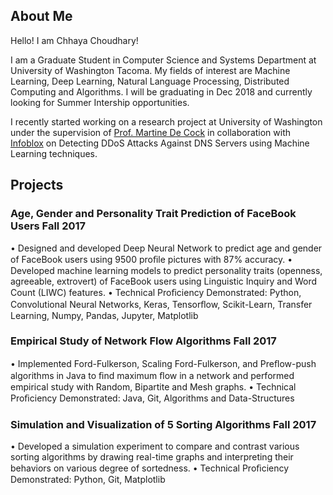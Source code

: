 ## About Me

Hello! I am Chhaya Choudhary!

I am a Graduate Student in Computer Science and Systems Department at University of Washington Tacoma. My fields of interest are Machine Learning, Deep Learning, Natural Language Processing, Distributed Computing and Algorithms. I will be graduating in Dec 2018 and currently looking for Summer Intership opportunities.

I recently started working on a research project at University of Washington under the supervision of [Prof. Martine De Cock](https://www.tacoma.uw.edu/institute-technology/martine-de-cock-phd) in collaboration with [Infoblox](https://www.infoblox.com/)
on Detecting DDoS Attacks Against DNS Servers using Machine Learning techniques. 

## Projects
### Age, Gender and Personality Trait Prediction of FaceBook Users                                    Fall 2017 
• Designed and developed Deep Neural Network to predict age and gender of FaceBook users using 9500 proﬁle pictures with 87% accuracy. 
• Developed machine learning models to predict personality traits (openness, agreeable, extrovert) of FaceBook users using Linguistic Inquiry and Word Count (LIWC) features. 
• Technical Proﬁciency Demonstrated: Python, Convolutional Neural Networks, Keras, Tensorﬂow, Scikit-Learn, Transfer Learning, Numpy, Pandas, Jupyter, Matplotlib 

### Empirical Study of Network Flow Algorithms                                                         Fall 2017 
• Implemented Ford-Fulkerson, Scaling Ford-Fulkerson, and Preﬂow-push algorithms in Java to ﬁnd maximum ﬂow in a network and performed empirical study with Random, Bipartite and Mesh graphs.
• Technical Proﬁciency Demonstrated: Java, Git, Algorithms and Data-Structures 

### Simulation and Visualization of 5 Sorting Algorithms                                                Fall 2017 
• Developed a simulation experiment to compare and contrast various sorting algorithms by drawing real-time graphs and interpreting their behaviors on various degree of sortedness. 
• Technical Proﬁciency Demonstrated: Python, Git, Matplotlib 
